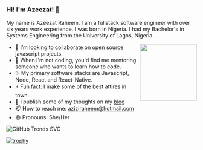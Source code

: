 <!-- <img src="https://github.com/azeezat/azeezat/blob/master/banner.png" alt=""> -->

### Hi! I'm Azeezat! 👋

My name is Azeezat Raheem. I am a fullstack software engineer with over six years work experience. I was born in Nigeria. I had my Bachelor's in Systems Engineering from the University of Lagos, Nigeria.

<a href="https://thecodinghijabi.netlify.app/" target="_blank"><img align="right" width="150" height="150" src="https://media.giphy.com/media/1dOJslxDpf11jEiyhu/giphy.gif"></a>
                                                             
- 👯 I’m looking to collaborate on open source javascript projects.
- 🤔 When I'm not coding, you'd find me mentoring someone who wants to learn how to code.
- ✨ My primary software stacks are Javascript, Node, React and React-Native.
- ⚡ Fun fact: I make some of the best attires in town.
- 💬 I publish some of my thoughts on my <a href="https://thecodinghijabi.netlify.app/blog" target="_blank">blog</a>
- 📫 How to reach me: <a href="aziziraheem@hotmail.com">aziziraheem@hotmail.com</a>
- 😄 Pronouns: She/Her

![GitHub Trends SVG](https://api.githubtrends.io/user/svg/azeezat/langs?time_range=one_year&use_percent=True&include_private=True&theme=bright_lights)

[![trophy](https://github-profile-trophy.vercel.app/?username=azeezat)](https://github.com/ryo-ma/github-profile-trophy)



